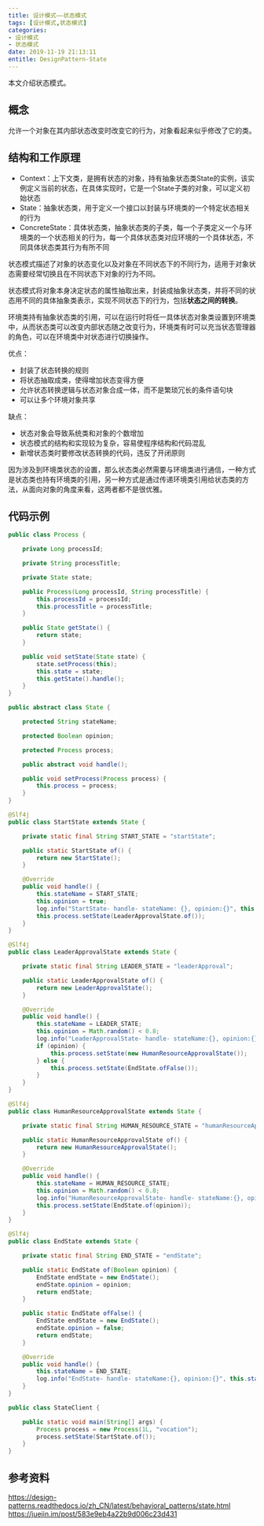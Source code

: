 ```yaml
---
title: 设计模式——状态模式
tags: [设计模式,状态模式]
categories:
- 设计模式
- 状态模式
date: 2019-11-19 21:13:11
entitle: DesignPattern-State
---
```


本文介绍状态模式。

<!--more-->

## 概念

允许一个对象在其内部状态改变时改变它的行为，对象看起来似乎修改了它的类。

## 结构和工作原理

* Context：上下文类，是拥有状态的对象，持有抽象状态类State的实例，该实例定义当前的状态，在具体实现时，它是一个State子类的对象，可以定义初始状态
* State：抽象状态类，用于定义一个接口以封装与环境类的一个特定状态相关的行为
* ConcreteState：具体状态类，抽象状态类的子类，每一个子类定义一个与环境类的一个状态相关的行为，每一个具体状态类对应环境的一个具体状态，不同具体状态类其行为有所不同

状态模式描述了对象的状态变化以及对象在不同状态下的不同行为，适用于对象状态需要经常切换且在不同状态下对象的行为不同。

状态模式将对象本身决定状态的属性抽取出来，封装成抽象状态类，并将不同的状态用不同的具体抽象类表示，实现不同状态下的行为，包括**状态之间的转换**。

环境类持有抽象状态类的引用，可以在运行时将任一具体状态对象类设置到环境类中，从而状态类可以改变内部状态随之改变行为，环境类有时可以充当状态管理器的角色，可以在环境类中对状态进行切换操作。

优点：
* 封装了状态转换的规则
* 将状态抽取成类，使得增加状态变得方便
* 允许状态转换逻辑与状态对象合成一体，而不是繁琐冗长的条件语句块
* 可以让多个环境对象共享

缺点：
* 状态对象会导致系统类和对象的个数增加
* 状态模式的结构和实现较为复杂，容易使程序结构和代码混乱
* 新增状态类时要修改状态转换的代码，违反了开闭原则

因为涉及到环境类状态的设置，那么状态类必然需要与环境类进行通信，一种方式是状态类也持有环境类的引用，另一种方式是通过传递环境类引用给状态类的方法，从面向对象的角度来看，这两者都不是很优雅。

## 代码示例

```java
public class Process {

    private Long processId;

    private String processTitle;

    private State state;

    public Process(Long processId, String processTitle) {
        this.processId = processId;
        this.processTitle = processTitle;
    }

    public State getState() {
        return state;
    }

    public void setState(State state) {
        state.setProcess(this);
        this.state = state;
        this.getState().handle();
    }
}
```

```java
public abstract class State {

    protected String stateName;

    protected Boolean opinion;

    protected Process process;

    public abstract void handle();

    public void setProcess(Process process) {
        this.process = process;
    }
}
```

```java
@Slf4j
public class StartState extends State {

    private static final String START_STATE = "startState";

    public static StartState of() {
        return new StartState();
    }

    @Override
    public void handle() {
        this.stateName = START_STATE;
        this.opinion = true;
        log.info("StartState- handle- stateName: {}, opinion:{}", this.stateName, this.opinion);
        this.process.setState(LeaderApprovalState.of());
    }
}
```

```java
@Slf4j
public class LeaderApprovalState extends State {

    private static final String LEADER_STATE = "leaderApproval";

    public static LeaderApprovalState of() {
        return new LeaderApprovalState();
    }

    @Override
    public void handle() {
        this.stateName = LEADER_STATE;
        this.opinion = Math.random() < 0.8;
        log.info("LeaderApprovalState- handle- stateName:{}, opinion:{}", this.stateName, this.opinion);
        if (opinion) {
            this.process.setState(new HumanResourceApprovalState());
        } else {
            this.process.setState(EndState.ofFalse());
        }
    }
}
```

```java
@Slf4j
public class HumanResourceApprovalState extends State {

    private static final String HUMAN_RESOURCE_STATE = "humanResourceApproval";

    public static HumanResourceApprovalState of() {
        return new HumanResourceApprovalState();
    }

    @Override
    public void handle() {
        this.stateName = HUMAN_RESOURCE_STATE;
        this.opinion = Math.random() < 0.8;
        log.info("HumanResourceApprovalState- handle- stateName:{}, opinion:{}", HUMAN_RESOURCE_STATE, opinion);
        this.process.setState(EndState.of(opinion));
    }
}
```

```java
@Slf4j
public class EndState extends State {

    private static final String END_STATE = "endState";

    public static EndState of(Boolean opinion) {
        EndState endState = new EndState();
        endState.opinion = opinion;
        return endState;
    }

    public static EndState ofFalse() {
        EndState endState = new EndState();
        endState.opinion = false;
        return endState;
    }

    @Override
    public void handle() {
        this.stateName = END_STATE;
        log.info("EndState- handle- stateName:{}, opinion:{}", this.stateName, this.opinion);
    }
}
```

```java
public class StateClient {

    public static void main(String[] args) {
        Process process = new Process(1L, "vocation");
        process.setState(StartState.of());
    }
}

```

## 参考资料
<https://design-patterns.readthedocs.io/zh_CN/latest/behavioral_patterns/state.html>
<https://juejin.im/post/583e9eb4a22b9d006c23d431>
